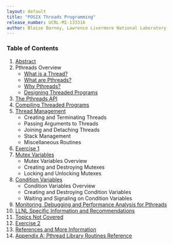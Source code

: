 ```yaml
---
layout: default
title: "POSIX Threads Programming"
release_number: UCRL-MI-133316
author: Blaise Barney, Lawrence Livermore National Laboratory
---
```


### Table of Contents

1. [Abstract](abstract)
2. Pthreads Overview
    * [What is a Thread?](what_is_a_thread)
    * [What are Pthreads?](what_are_pthreads)
    * [Why Pthreads?](why_pthreads)
    * [Designing Threaded Programs](designing_threaded_programs)
3. [The Pthreads API](pthreads_api)
4. [Compiling Threaded Programs]()
5. [Thread Management]()
    * Creating and Terminating Threads
    * Passing Arguments to Threads
    * Joining and Detaching Threads
    * Stack Management
    * Miscellaneous Routines
6. [Exercise 1]()
7. [Mutex Variables]()
    * Mutex Variables Overview
    * Creating and Destroying Mutexes
    * Locking and Unlocking Mutexes
8. [Condition Variables]()
    * Condition Variables Overview
    * Creating and Destroying Condition Variables
    * Waiting and Signaling on Condition Variables
9. [Monitoring, Debugging and Performance Analysis for Pthreads]()
10. [LLNL Specific Information and Recommendations]()
11. [Topics Not Covered]()
12. [Exercise 2]()
13. [References and More Information](references)
14. [Appendix A: Pthread Library Routines Reference](AppendixA)
